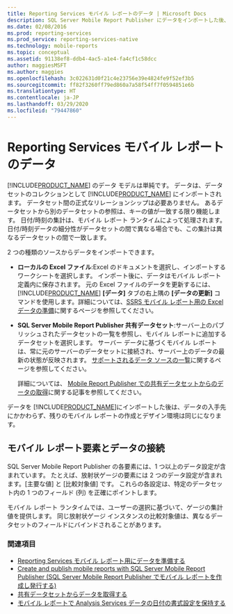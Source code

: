 ```yaml
---
title: Reporting Services モバイル レポートのデータ | Microsoft Docs
description: SQL Server Mobile Report Publisher にデータをインポートした後、データが Excel ファイルか共有データセットのどちらであるかにかかわらず、モバイル レポートの作成とデザインは同じになります。
ms.date: 02/08/2016
ms.prod: reporting-services
ms.prod_service: reporting-services-native
ms.technology: mobile-reports
ms.topic: conceptual
ms.assetid: 91138ef8-ddb4-4ac5-a1e4-fa4cf1c58dcc
author: maggiesMSFT
ms.author: maggies
ms.openlocfilehash: 3c022631d0f21c4e23756e39e4824fe9f52ef3b5
ms.sourcegitcommit: ff82f3260ff79ed860a7a58f54ff7f0594851e6b
ms.translationtype: HT
ms.contentlocale: ja-JP
ms.lasthandoff: 03/29/2020
ms.locfileid: "79447860"
---
```

# <a name="data-for-reporting-services-mobile-reports"></a>Reporting Services モバイル レポートのデータ
[!INCLUDE[PRODUCT_NAME](../../includes/ss-mobilereptpub-long.md)] のデータ モデルは単純です。 データは、データセットのコレクションとして [!INCLUDE[PRODUCT_NAME](../../includes/ss-mobilereptpub-short.md)] にインポートされます。 データセット間の正式なリレーションシップは必要ありません。 あるデータセットから別のデータセットの参照は、キーの値が一致する限り機能します。 日付/時刻の集計は、モバイル レポート ランタイムによって処理されます。日付/時刻データの細分性がデータセットの間で異なる場合でも、この集計は異なるデータセットの間で一致します。   
  
2 つの種類のソースからデータをインポートできます。   
  
* **ローカルの Excel ファイル**:Excel のドキュメントを選択し、インポートするワークシートを選択します。 インポート後に、データはモバイル レポート定義内に保存されます。 元の Excel ファイルのデータを更新するには、[!INCLUDE[PRODUCT_NAME](../../includes/ss-mobilereptpub-short.md)] **[データ]** タブの右上隅の **[データの更新]** コマンドを使用します。詳細については、[SSRS モバイル レポート用の Excel データの準備](../../reporting-services/mobile-reports/prepare-excel-data-for-reporting-services-mobile-reports.md)に関するページを参照してください。  
  
* **SQL Server Mobile Report Publisher 共有データセット**:サーバー上のパブリッシュされたデータセットの一覧を参照し、モバイル レポートに追加するデータセットを選択します。 サーバー データに基づくモバイル レポートは、常に元のサーバーのデータセットに接続され、サーバー上のデータの最新の状態が反映されます。 [サポートされるデータ ソースの一覧](../report-data/data-sources-supported-by-reporting-services-ssrs.md)に関するページを参照してください。   
  
  詳細については、 [Mobile Report Publisher での共有データセットからのデータの取得](../../reporting-services/mobile-reports/get-data-from-shared-datasets-in-reporting-services-mobile-reports.md)に関する記事を参照してください。  
  
データを [!INCLUDE[PRODUCT_NAME](../../includes/ss-mobilereptpub-short.md)]にインポートした後は、データの入手先にかかわらず、残りのモバイル レポートの作成とデザイン環境は同じになります。   
  
## <a name="connect-mobile-report-elements-to-data"></a>モバイル レポート要素とデータの接続 ##  
  
SQL Server Mobile Report Publisher の各要素には、1 つ以上のデータ設定が含まれています。 たとえば、放射状ゲージの要素には 2 つのデータ設定が含まれます。[主要な値] と [比較対象値] です。 これらの各設定は、特定のデータセット内の 1 つのフィールド (列) を正確にポイントします。   
  
モバイル レポート ランタイムでは、ユーザーの選択に基づいて、ゲージの集計値を提供します。 同じ放射状ゲージ インスタンスの比較対象値は、異なるデータセットのフィールドにバインドされることがあります。   
  
### <a name="see-also"></a>関連項目  
-  [Reporting Services モバイル レポート用にデータを準備する](../../reporting-services/mobile-reports/prepare-data-for-reporting-services-mobile-reports.md)
- [Create and publish mobile reports with SQL Server Mobile Report Publisher (SQL Server Mobile Report Publisher でモバイル レポートを作成し発行する)](../../reporting-services/mobile-reports/create-mobile-reports-with-sql-server-mobile-report-publisher.md)  
- [共有データセットからデータを取得する](../../reporting-services/mobile-reports/get-data-from-shared-datasets-in-reporting-services-mobile-reports.md)
- [モバイル レポートで Analysis Services データの日付の書式設定を保持する](../../reporting-services/mobile-reports/retain-date-formatting-for-analysis-services-in-mobile-reports.md) 
  
  

